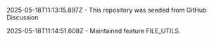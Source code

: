 2025-05-18T11:13:15.897Z - This repository was seeded from GitHub Discussion 

2025-05-18T11:14:51.608Z - Maintained feature FILE_UTILS.

